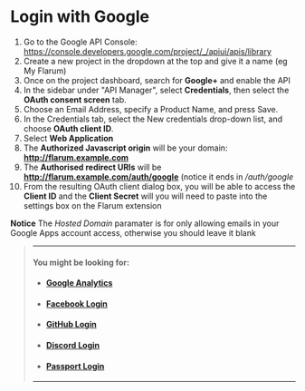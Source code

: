 
# Login with Google

1. Go to the Google API Console: https://console.developers.google.com/project/_/apiui/apis/library
2. Create a new project in the dropdown at the top and give it a name (eg My Flarum)
3. Once on the project dashboard, search for **Google+** and enable the API
5. In the sidebar under "API Manager", select **Credentials**, then select the **OAuth consent screen** tab.
6. Choose an Email Address, specify a Product Name, and press Save.
7. In the Credentials tab, select the New credentials drop-down list, and choose **OAuth client ID**.
8. Select **Web Application**
9. The **Authorized Javascript origin** will be your domain: **http://flarum.example.com**
10. The **Authorised redirect URIs** will be **http://flarum.example.com/auth/google** (notice it ends in */auth/google*
11. From the resulting OAuth client dialog box, you will be able to access the **Client ID** and the **Client Secret** will you will need to paste into the settings box on the Flarum extension

**Notice**
The *Hosted Domain* paramater is for only allowing emails in your Google Apps account access, otherwise you should leave it blank

> ---
> #### __You might be looking for:__
> - #### **[Google Analytics](docs/How-to/Integrations/Google-Analytics/)**
> - #### **[Facebook Login](docs/How-to/Integrations/Facebook-Login/)**
> - #### **[GitHub Login](/docs/How-to/Integrations/GitHub-Login/)**
> - #### **[Discord Login](/docs/How-to/Integrations/Discord-Login/)**
> - #### **[Passport Login](/docs/How-to/Integrations/Laravel-Passport/)**
>
> ---
